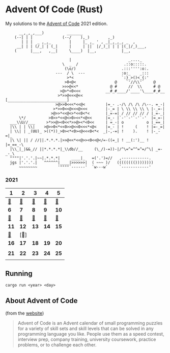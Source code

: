 # Advent Of Code (Rust)

My solutions to the [Advent of Code](https://adventofcode.com/) 2021 edition.

```
      __,_,_,___)          _______
    (--| | |             (--/    ),_)        ,_)
       | | |  _ ,_,_        |     |_ ,_ ' , _|_,_,_, _  ,
     __| | | (/_| | (_|     |     | ||  |/_)_| | | |(_|/_)___,
    (      |___,   ,__|     \____)  |__,           |__,

                            |                         _...._
                         \  _  /                    .::o:::::.
                          (\o/)                    .:::'''':o:.
                      ---  / \  ---                :o:_    _:::
                           >*<                     `:}_>()<_{:'
                          >0<@<                 @    `'//\\'`    @
                         >>>@<<*              @ #     //  \\     # @
                        >@>*<0<<<           __#_#____/'____'\____#_#__
                       >*>>@<<<@<<         [__________________________]
                      >@>>0<<<*<<@<         |=_- .-/\ /\ /\ /\--. =_-|
                     >*>>0<<@<<<@<<<        |-_= | \ \\ \\ \\ \ |-_=-|
                    >@>>*<<@<>*<<0<*<       |_=-=| / // // // / |_=-_|
      \*/          >0>>*<<@<>0><<*<@<<      |=_- |`-'`-'`-'`-'  |=_=-|
  ___\\U//___     >*>>@><0<<*>>@><*<0<<     | =_-| o          o |_==_|
  |\\ | | \\|    >@>>0<*<<0>>@<<0<<<*<@<    |=_- | !     (    ! |=-_=|
  | \\| | _(UU)_ >((*))_>0><*<0><@<<<0<*<  _|-,-=| !    ).    ! |-_-=|_
  |\ \| || / //||.*.*.*.|>>@<<*<<@>><0<<@</=-((=_| ! __(:')__ ! |=_==_-\
  |\\_|_|&&_// ||*.*.*.*|_\\db//__     (\_/)-=))-|/^\=^=^^=^=/^\| _=-_-_\
  """"|'.'.'.|~~|.*.*.*|     ____|_   =('.')=//   ,------------.
  jgs |'.'.'.|   ^^^^^^|____|>>>>>>|  ( ~~~ )/   (((((((())))))))
      ~~~~~~~~         '""""`------'  `w---w`     `------------'

```



### 2021

| **1**   | **2**   | **3**   | **4**  | **5**  |
|---------|---------|---------|--------|--------|
| [:star2:](https://github.com/Loethor/adventofcode/blob/master/src/year_2021/day01.rs) | [:star2:](https://github.com/Loethor/adventofcode/blob/master/src/year_2021/day02.rs) | [:star2:](https://github.com/Loethor/adventofcode/blob/master/src/year_2021/day03.rs) | [:star2:](https://github.com/Loethor/adventofcode/blob/master/src/year_2021/day04.rs) | [:star2:](https://github.com/Loethor/adventofcode/blob/master/src/year_2021/day05.rs) |
| **6**   | **7**   | **8**   | **9**  | **10** |
| [:star2:](https://github.com/Loethor/adventofcode/blob/master/src/year_2021/day06.rs) | [:star2:](https://github.com/Loethor/adventofcode/blob/master/src/year_2021/day07.rs) | [:star2:](https://github.com/Loethor/adventofcode/blob/master/src/year_2021/day08.rs) | [:star2:](https://github.com/Loethor/adventofcode/blob/master/src/year_2021/day09.rs) | [:star2:](https://github.com/Loethor/adventofcode/blob/master/src/year_2021/day10.rs) |
| **11**  | **12**  | **13**  | **14** | **15** |
| [:star2:](https://github.com/Loethor/adventofcode/blob/master/src/year_2021/day11.rs) | [:star2:] |         |        |        |
| **16**  | **17**  | **18**  | **19** | **20** |
|         |         |         |        |        |
| **21**  | **22**  | **23**  | **24** | **25** |
|         |         |         |        |        |

## Running
`cargo run <year> <day>`


## About Advent of Code
(from the [website](https://adventofcode.com/2022/about))
>Advent of Code is an Advent calendar of small programming puzzles for a variety of skill sets and skill levels that can be solved in any programming language you like. People use them as a speed contest, interview prep, company training, university coursework, practice problems, or to challenge each other.